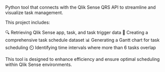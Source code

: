 Python tool that connects with the Qlik Sense QRS API to streamline and visualize task management.

This project includes:

🔍 Retrieving Qlik Sense app, task, and task trigger data
📅 Creating a comprehensive task schedule dataset 
📊 Generating a Gantt chart for task scheduling 
⏲️ Identifying time intervals where more than 6 tasks overlap

This tool is designed to enhance efficiency and ensure optimal scheduling within Qlik Sense environments. 
